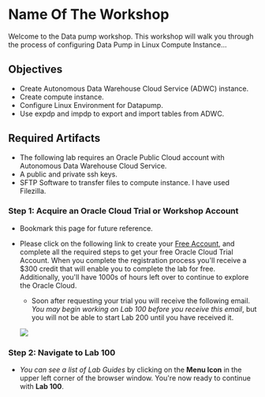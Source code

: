 # Name Of The Workshop

Welcome to the Data pump workshop. This workshop will walk you through the process of configuring Data Pump in Linux Compute Instance... 

## Objectives
- Create Autonomous Data Warehouse Cloud Service (ADWC) instance.
- Create compute instance.
- Configure Linux Environment for Datapump.
- Use expdp and impdp to export and import tables from ADWC.

## Required Artifacts
- The following lab requires an Oracle Public Cloud account with Autonomous Data Warehouse Cloud Service.
- A public and private ssh keys.
- SFTP Software to transfer files to compute instance. I have used Filezilla.

### **Step 1**: Acquire an Oracle Cloud Trial or Workshop Account

- Bookmark this page for future reference.

- Please click on the following link to create your <a class="trial-link" href="link.to.the.trial.signup.page" target="_trial">Free Account</a>, and complete all the required steps to get your free Oracle Cloud Trial Account. When you complete the registration process you'll receive a $300 credit that will enable you to complete the lab for free.  Additionally, you'll have 1000s of hours left over to continue to explore the Oracle Cloud.

  - Soon after requesting your trial you will receive the following email. _You may begin working on Lab 100 before you receive this email_, but you will not be able to start Lab 200 until you have received it.

  ![](images/oraclecode/code_9.png)


### **Step 2**: Navigate to Lab 100

- _You can see a list of Lab Guides_ by clicking on the **Menu Icon** in the upper left corner of the browser window. 
   You're now ready to continue with **Lab 100**.


